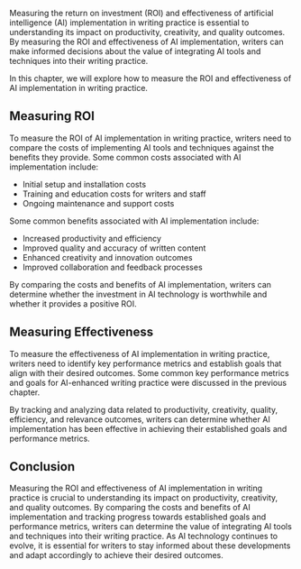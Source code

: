 
Measuring the return on investment (ROI) and effectiveness of artificial intelligence (AI) implementation in writing practice is essential to understanding its impact on productivity, creativity, and quality outcomes. By measuring the ROI and effectiveness of AI implementation, writers can make informed decisions about the value of integrating AI tools and techniques into their writing practice.

In this chapter, we will explore how to measure the ROI and effectiveness of AI implementation in writing practice.

Measuring ROI
-------------

To measure the ROI of AI implementation in writing practice, writers need to compare the costs of implementing AI tools and techniques against the benefits they provide. Some common costs associated with AI implementation include:

* Initial setup and installation costs
* Training and education costs for writers and staff
* Ongoing maintenance and support costs

Some common benefits associated with AI implementation include:

* Increased productivity and efficiency
* Improved quality and accuracy of written content
* Enhanced creativity and innovation outcomes
* Improved collaboration and feedback processes

By comparing the costs and benefits of AI implementation, writers can determine whether the investment in AI technology is worthwhile and whether it provides a positive ROI.

Measuring Effectiveness
-----------------------

To measure the effectiveness of AI implementation in writing practice, writers need to identify key performance metrics and establish goals that align with their desired outcomes. Some common key performance metrics and goals for AI-enhanced writing practice were discussed in the previous chapter.

By tracking and analyzing data related to productivity, creativity, quality, efficiency, and relevance outcomes, writers can determine whether AI implementation has been effective in achieving their established goals and performance metrics.

Conclusion
----------

Measuring the ROI and effectiveness of AI implementation in writing practice is crucial to understanding its impact on productivity, creativity, and quality outcomes. By comparing the costs and benefits of AI implementation and tracking progress towards established goals and performance metrics, writers can determine the value of integrating AI tools and techniques into their writing practice. As AI technology continues to evolve, it is essential for writers to stay informed about these developments and adapt accordingly to achieve their desired outcomes.
